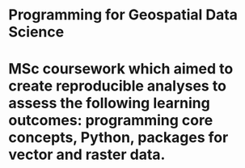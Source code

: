 # Programming for Geospatial Data Science
# MSc coursework which aimed to create reproducible analyses to assess the following learning outcomes: programming core concepts, Python, packages for vector and raster data.

